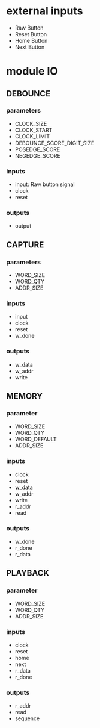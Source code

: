 # external inputs
- Raw Button
- Reset Button
- Home Button
- Next Button
# module IO
## DEBOUNCE
### parameters
- CLOCK_SIZE
- CLOCK_START
- CLOCK_LIMIT
- DEBOUNCE_SCORE_DIGIT_SIZE
- POSEDGE_SCORE
- NEGEDGE_SCORE
### inputs
- input: Raw button signal
- clock
- reset
### outputs
- output
## CAPTURE
### parameters
- WORD_SIZE
- WORD_QTY
- ADDR_SIZE
### inputs
- input
- clock
- reset
- w_done
### outputs
- w_data
- w_addr
- write
## MEMORY
### parameter
- WORD_SIZE
- WORD_QTY
- WORD_DEFAULT
- ADDR_SIZE
### inputs
- clock
- reset
- w_data
- w_addr
- write
- r_addr
- read
### outputs
- w_done
- r_done
- r_data
## PLAYBACK
### parameter
- WORD_SIZE
- WORD_QTY
- ADDR_SIZE
### inputs
- clock
- reset
- home
- next
- r_data
- r_done
### outputs
- r_addr
- read
- sequence
